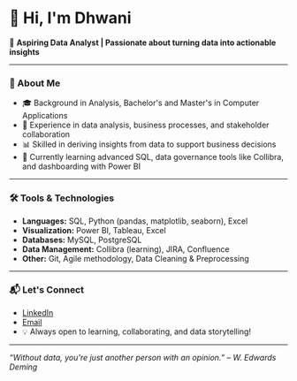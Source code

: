 # 👋 Hi, I'm Dhwani 

🎯 **Aspiring Data Analyst | Passionate about turning data into actionable insights**

---

### 🧠 About Me

- 🎓 Background in Analysis, Bachelor's and Master's in Computer Applications  
- 💼 Experience in data analysis, business processes, and stakeholder collaboration  
- 📊 Skilled in deriving insights from data to support business decisions  
- 🌱 Currently learning advanced SQL, data governance tools like Collibra, and dashboarding with Power BI  

---

### 🛠️ Tools & Technologies

- **Languages:** SQL, Python (pandas, matplotlib, seaborn), Excel
- **Visualization:** Power BI, Tableau, Excel
- **Databases:** MySQL, PostgreSQL
- **Data Management:** Collibra (learning), JIRA, Confluence
- **Other:** Git, Agile methodology, Data Cleaning & Preprocessing

---

### 📬 Let's Connect

- [LinkedIn](https://www.linkedin.com/in/dhwani-m/)  
- [Email](dhwanimht80@gmail.com)  
- 💡 Always open to learning, collaborating, and data storytelling!

---

_“Without data, you're just another person with an opinion.” – W. Edwards Deming_
